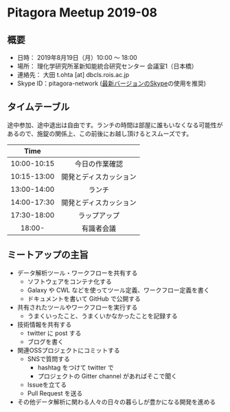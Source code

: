 # Pitagora Meetup 2019-08

## 概要

- 日時： 2019年8月19日（月）10:00 〜 18:00
- 場所： 理化学研究所革新知能統合研究センター 会議室1（日本橋）
- 連絡先： 大田 t.ohta [at] dbcls.rois.ac.jp
- Skype ID：pitagora-network ([最新バージョンのSkype](http://www.skype.com/ja/)の使用を推奨)

## タイムテーブル

途中参加、途中退出は自由です。ランチの時間は部屋に誰もいなくなる可能性があるので、施錠の関係上、この前後にお越し頂けるとスムーズです。

|Time||
|:---:|:---:|
|10:00-10:15|今日の作業確認|
|10:15-13:00|開発とディスカッション|
|13:00-14:00|ランチ|
|14:00-17:30|開発とディスカッション|
|17:30-18:00|ラップアップ|
|18:00-|有識者会議|

## ミートアップの主旨

- データ解析ツール・ワークフローを共有する
  - ソフトウェアをコンテナ化する
  - Galaxy や CWL などを使ってツール定義、ワークフロー定義を書く
  - ドキュメントを書いて GitHub で公開する
- 共有されたツールやワークフローを実行する
  - うまくいったこと、うまくいかなかったことを記録する
- 技術情報を共有する
  - twitter に post する
  - ブログを書く
- 関連OSSプロジェクトにコミットする
  - SNSで質問する
    - hashtag をつけて twitter で
    - プロジェクトの Gitter channel があればそこで聞く
  - Issueを立てる
  - Pull Request を送る
- その他データ解析に関わる人々の日々の暮らしが豊かになる開発を進める
